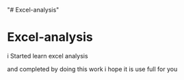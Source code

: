 "# Excel-analysis" 
# Excel-analysis


i Started learn excel analysis

and completed by doing this work i hope it is use full for you 
